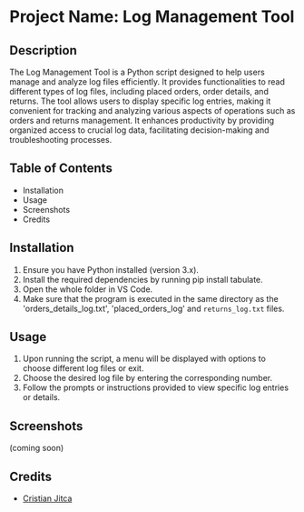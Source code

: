 # Project Name: Log Management Tool

## Description

The Log Management Tool is a Python script designed to help users manage and analyze log files efficiently. It provides functionalities to read different types of log files, including placed orders, order details, and returns. The tool allows users to display specific log entries, making it convenient for tracking and analyzing various aspects of operations such as orders and returns management. It enhances productivity by providing organized access to crucial log data, facilitating decision-making and troubleshooting processes.

## Table of Contents

- Installation
- Usage
- Screenshots
- Credits

## Installation

1. Ensure you have Python installed (version 3.x).
2. Install the required dependencies by running pip install tabulate.
3. Open the whole folder in VS Code.
4. Make sure that the program is executed in the same directory as the 'orders_details_log.txt', 'placed_orders_log' and `returns_log.txt` files.

## Usage

1. Upon running the script, a menu will be displayed with options to choose different log files or exit.
2. Choose the desired log file by entering the corresponding number.
3. Follow the prompts or instructions provided to view specific log entries or details.

## Screenshots

(coming soon)

## Credits

- [Cristian Jitca ](https://github.com/CristianJitca)
